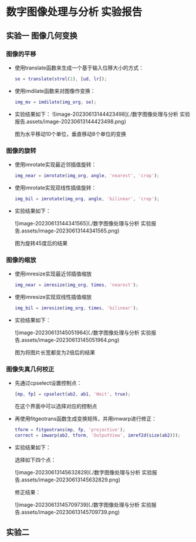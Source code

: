 # 数字图像处理与分析 实验报告

## 实验一 图像几何变换

### 图像的平移

* 使用translate函数来生成一个基于输入位移大小的方式：

  ```matlab
  se = translate(strel(1), [ud, lr]);
  ```

* 使用imdilate函数来对图像作变换：

  ```matlab
  img_mv = imdilate(img_org, se);
  ```

* 实验结果如下：
  ![image-20230613144423498](./数字图像处理与分析 实验报告.assets/image-20230613144423498.png)

  图为水平移动10个单位，垂直移动8个单位的变换

### 图像的旋转

* 使用imrotate实现最近邻插值旋转：

  ```matlab
  img_near = imrotate(img_org, angle, 'nearest', 'crop');
  ```

* 使用imrotate实现双线性插值旋转：

  ```matlab
  img_bil = imrotate(img_org, angle, 'bilinear', 'crop');
  ```

* 实验结果如下：

  ![image-20230613144341565](./数字图像处理与分析 实验报告.assets/image-20230613144341565.png)

  图为旋转45度后的结果

### 图像的缩放

* 使用imresize实现最近邻插值缩放

  ```matlab
  img_near = imresize(img_org, times, 'nearest');
  ```

* 使用imresize实现双线性插值缩放

  ```matlab
  img_bil = imresize(img_org, times, 'bilinear');
  ```

* 实验结果如下：

  ![image-20230613145051964](./数字图像处理与分析 实验报告.assets/image-20230613145051964.png)

  图为将图片长宽都变为2倍后的结果

### 图像失真几何校正

* 先通过cpselect设置控制点：

  ```matlab
  [mp, fp] = cpselect(ab2, ab1, 'Wait', true);
  ```

  在这个界面中可以选择对应的控制点

* 再使用fitgeotrans函数生成变换矩阵，并用imwarp进行修正：

  ```matlab
  tform = fitgeotrans(mp, fp, 'projective');
  correct = imwarp(ab2, tform, 'OutputView', imref2d(size(ab2)));
  ```

* 实验结果如下：

  选择如下四个点：

  ![image-20230613145632829](./数字图像处理与分析 实验报告.assets/image-20230613145632829.png)

  修正结果：

  ![image-20230613145709739](./数字图像处理与分析 实验报告.assets/image-20230613145709739.png)

## 实验二 